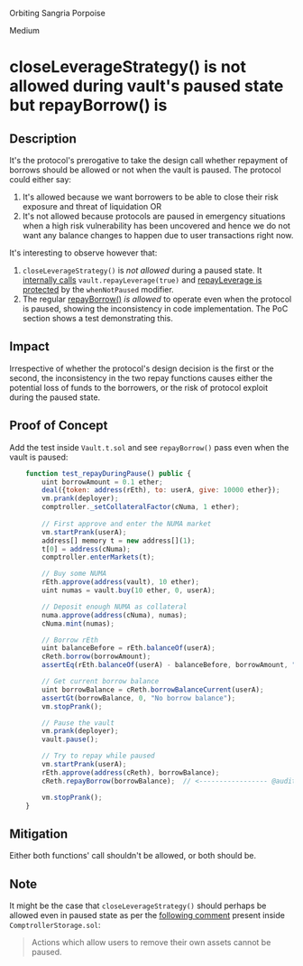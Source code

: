 Orbiting Sangria Porpoise

Medium

# closeLeverageStrategy() is not allowed during vault's paused state but repayBorrow() is

## Description
It's the protocol's prerogative to take the design call whether repayment of borrows should be allowed or not when the vault is paused. The protocol could either say:
1. It's allowed because we want borrowers to be able to close their risk exposure and threat of liquidation OR
2. It's not allowed because protocols are paused in emergency situations when a high risk vulnerability has been uncovered and hence we do not want any balance changes to happen due to user transactions right now.

It's interesting to observe however that:
1. `closeLeverageStrategy()` is _not allowed_ during a paused state. It [internally calls](https://github.com/NumaMoney/Numa/blob/c6476d828f556967e64410b5c11c1f2cd77220c7/contracts/lending/CNumaToken.sol#L322) `vault.repayLeverage(true)` and [repayLeverage is protected](https://github.com/NumaMoney/Numa/blob/c6476d828f556967e64410b5c11c1f2cd77220c7/contracts/NumaProtocol/NumaVault.sol#L1267) by the `whenNotPaused` modifier.
2. The regular [repayBorrow()](https://github.com/NumaMoney/Numa/blob/c6476d828f556967e64410b5c11c1f2cd77220c7/contracts/lending/CErc20.sol#L104) _is allowed_ to operate even when the protocol is paused, showing the inconsistency in code implementation. The PoC section shows a test demonstrating this.

## Impact
Irrespective of whether the protocol's design decision is the first or the second, the inconsistency in the two repay functions causes either the potential loss of funds to the borrowers, or the risk of protocol exploit during the paused state.

## Proof of Concept
Add the test inside `Vault.t.sol` and see `repayBorrow()` pass even when the vault is paused:
```js
    function test_repayDuringPause() public {
        uint borrowAmount = 0.1 ether;
        deal({token: address(rEth), to: userA, give: 10000 ether});
        vm.prank(deployer);
        comptroller._setCollateralFactor(cNuma, 1 ether);
        
        // First approve and enter the NUMA market
        vm.startPrank(userA);
        address[] memory t = new address[](1);
        t[0] = address(cNuma);
        comptroller.enterMarkets(t);

        // Buy some NUMA
        rEth.approve(address(vault), 10 ether);
        uint numas = vault.buy(10 ether, 0, userA);

        // Deposit enough NUMA as collateral
        numa.approve(address(cNuma), numas);
        cNuma.mint(numas);

        // Borrow rEth
        uint balanceBefore = rEth.balanceOf(userA);
        cReth.borrow(borrowAmount);
        assertEq(rEth.balanceOf(userA) - balanceBefore, borrowAmount, "Borrow failed");

        // Get current borrow balance 
        uint borrowBalance = cReth.borrowBalanceCurrent(userA);
        assertGt(borrowBalance, 0, "No borrow balance");
        vm.stopPrank();

        // Pause the vault
        vm.prank(deployer);
        vault.pause();

        // Try to repay while paused
        vm.startPrank(userA);
        rEth.approve(address(cReth), borrowBalance);
        cReth.repayBorrow(borrowBalance);  // <----------------- @audit : does not revert !

        vm.stopPrank();
    }
```

## Mitigation
Either both functions' call shouldn't be allowed, or both should be.

## Note
It might be the case that `closeLeverageStrategy()` should perhaps be allowed even in paused state as per the [following comment](https://github.com/NumaMoney/Numa/blob/c6476d828f556967e64410b5c11c1f2cd77220c7/contracts/lending/ComptrollerStorage.sol#L76) present inside `ComptrollerStorage.sol`:
> Actions which allow users to remove their own assets cannot be paused.